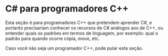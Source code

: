 C# para programadores C++
=========================

Esta seção é para programadores C++ que pretendem aprender C#, e portanto
precisariam conhecer os recursos de C# análogos aos de C++, ou entender quais
os padrões em termos de linguagem, por exemplo: qual o padrão para quando
ocorre cópia, move, etc.

Caso você não seja um programador C++, pode pular esta seção.
